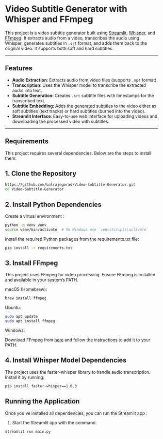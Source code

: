 # Video Subtitle Generator with Whisper and FFmpeg

This project is a video subtitle generator built using [Streamlit](https://streamlit.io/), [Whisper](https://github.com/openai/whisper), and [FFmpeg](https://ffmpeg.org/). It extracts audio from a video, transcribes the audio using Whisper, generates subtitles in `.srt` format, and adds them back to the original video. It supports both soft and hard subtitles.

---

## Features

- **Audio Extraction**: Extracts audio from video files (supports `.mp4` format).
- **Transcription**: Uses the Whisper model to transcribe the extracted audio into text.
- **Subtitle Generation**: Creates `.srt` subtitle files with timestamps for the transcribed text.
- **Subtitle Embedding**: Adds the generated subtitles to the video either as soft subtitles (text tracks) or hard subtitles (burned into the video).
- **Streamlit Interface**: Easy-to-use web interface for uploading videos and downloading the processed video with subtitles.

---

## Requirements

This project requires several dependencies. Below are the steps to install them:

## 1. Clone the Repository

```bash
https://github.com/balrajegorad/Video-Subtitle-Generator.git
cd Video-Subtitle-Generator
```

## 2. Install Python Dependencies
Create a virtual environment :

```bash
python -m venv venv
source venv/bin/activate  # On Windows use `venv\Scripts\activate`
```
Install the required Python packages from the requirements.txt file:

```bash
pip install -r requirements.txt
```
## 3. Install FFmpeg
This project uses FFmpeg for video processing. Ensure FFmpeg is installed and available in your system’s PATH.

macOS (Homebrew):

```bash
brew install ffmpeg
```
Ubuntu:
```bash
sudo apt update
sudo apt install ffmpeg
```
Windows:

Download FFmpeg from [here](https://ffmpeg.org/download.html) and follow the instructions to add it to your PATH.

## 4. Install Whisper Model Dependencies
The project uses the faster-whisper library to handle audio transcription. Install it by running:

```bash
pip install faster-whisper==1.0.3
```
## Running the Application
Once you’ve installed all dependencies, you can run the Streamlit app :

1. Start the Streamlit app with the command:

```bash
streamlit run main.py
```

